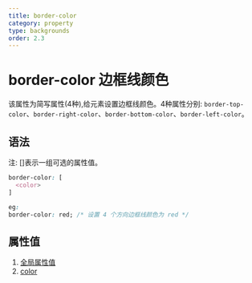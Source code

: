 ```yaml
---
title: border-color
category: property
type: backgrounds
order: 2.3
---
```


# border-color 边框线颜色

该属性为简写属性(4种),给元素设置边框线颜色。4种属性分别: `border-top-color`、`border-right-color`、`border-bottom-color`、`border-left-color`。

## 语法

注: []表示一组可选的属性值。

```css
border-color: [
  <color>
]

eg:
border-color: red; /* 设置 4 个方向边框线颜色为 red */
```

## 属性值

1. [全局属性值](/front-end/CSS/values#anchor-值类型)
1. [color](/front-end/CSS/values#anchor-值类型)
